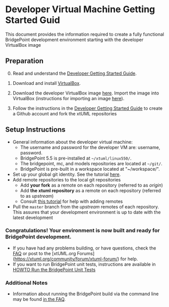 # Developer Virtual Machine Getting Started Guid
This document provides the information required to create a fully functional BridgePoint development environment starting with
the developer VirtualBox image

Preparation 
-----------
0) Read and understand the [Developer Getting Started Guide](process/Developer%20Getting%20Started%20Guide.md).

1) Download and install [VirtualBox](https://www.virtualbox.org/wiki/Downloads).

2) Download the developer VirtualBox image [here](https://s3.amazonaws.com/1f-outgoing/BridgePointDeveloperStart.ova). Import the
image into VirtualBox (instructions for importing an image [here](https://www.virtualbox.org/manual/ch01.html#ovf)).

3) Follow the instructions in the [Developer Getting Started Guide](process/Developer%20Getting%20Started%20Guide.md) to create a Github
account and fork the xtUML repositories

Setup Instructions
------------------

* General information about the developer virtual machine:  
  * The username and password for the developer VM are: username, password.  
  * BridgePoint 5.5 is pre-installed at `~/xtuml/linux550/`.  
  * The bridgepoint, mc, and models repositories are located at `~/git/`.  
  * BridgePoint is pre-built in a workspace located at "~/workspace/".  
* Set up your global git identity. See the tutorial [here](https://git-scm.com/book/en/v2/Getting-Started-First-Time-Git-Setup).  
* Add remote repositories to the local git repositories  
  * Add **your fork** as a remote on each repository (referred to as _origin_)  
  * Add **the xtuml repository** as a remote on each repository (referred to as _upstream_)  
  * Consult [this tutorial](https://help.github.com/articles/adding-a-remote/) for help with adding remotes  
* Pull the `master` branch from the _upstream_ remotes of each repository. This assures that your development environment
is up to date with the latest development

### Congratulations!  Your environment is now built and ready for BridgePoint development.

  - If you have had any problems building, or have questions, check the [FAQ](https://github.com/xtuml/bridgepoint/blob/master/doc-bridgepoint/process/FAQ.md#bpdevelopers) or post to the [xtUML.org Forums] (https://xtuml.org/community/forum/xtuml-forum/) for help.
  - If you want to run BridgePoint unit tests, instructions are available in [HOWTO Run the BridgePoint Unit Tests](https://github.com/xtuml/bridgepoint/blob/master/doc-bridgepoint/process/HOWTO-run-bridgepoint-unit-tests.md)
   

### Additional Notes
  - Information about running the BridgePoint build via the command line may be found [in the FAQ](https://github.com/xtuml/bridgepoint/blob/master/doc-bridgepoint/process/FAQ.md#clibuild).
